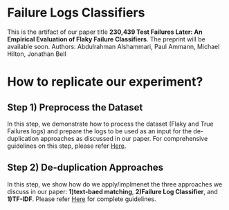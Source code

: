 # Failure Logs Classifiers
This is the artifact of our paper title **230,439 Test Failures Later: An Empirical Evaluation of Flaky Failure Classifiers**. The preprint will be available soon. 
Authors: Abdulrahman Alshammari, Paul Ammann, Michael Hilton, Jonathan Bell


# How to replicate our experiment? 

## Step 1) Preprocess the Dataset

In this step, we demonstrate how to process the dataset (Flaky and True Failures logs) and prepare the logs to be used as an input for the de-duplication approaches as discussed in our paper. For comprehensive guidelines on this step, please refer [Here](https://github.com/AlshammariA/FailureLogClassifiers/tree/main/processing-dataset).

## Step 2) De-duplication Approaches

In this step, we show how do we apply/implmenet the three approaches we discuss in our paper: **1)text-baed matching**, **2)Failure Log Classifier**, and **1)TF-IDF**. Please refer [Here](https://github.com/AlshammariA/FailureLogClassifiers/tree/main/de-duplication-approaches) for complete guidelines. 